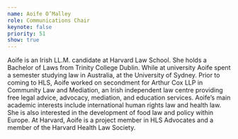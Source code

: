 ```yaml
---
name: Aoife O’Malley
role: Communications Chair
keynote: false
priority: 51
show: true
---
```


Aoife is an Irish LL.M. candidate at Harvard Law School. She holds a Bachelor of Laws from Trinity College Dublin. While at university Aoife spent a semester studying law in Australia, at the University of Sydney. Prior to coming to HLS, Aoife worked on secondment for Arthur Cox LLP in Community Law and Mediation, an Irish independent law centre providing free legal advice, advocacy, mediation, and education services. Aoife’s main academic interests include international human rights law and health law. She is also interested in the development of food law and policy within Europe. At Harvard, Aoife is a project member in HLS Advocates and a member of the Harvard Health Law Society.
